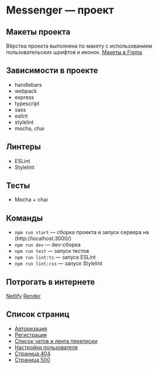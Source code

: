 # Messenger — проект

## Макеты проекта

Вёрстка проекта выполнена по макету с использованием пользовательских шрифтов и иконок.
[Макеты в Figma](https://www.figma.com/file/jF5fFFzgGOxQeB4CmKWTiE/Chat_external_link)


## Зависимости в проекте

- handlebars
- webpack
- express
- typescript
- sass
- eslint
- stylelint
- mocha, chai

## Линтеры

- ESLint
- Stylelint

## Тесты

- Mocha + chai

## Команды

- `npm run start` — сборка проекта и запуск сервера на (http://localhost:3000/)
- `npm run dev` — dev-сборка
- `npm run test` — запуск тестов
- `npm run lint:ts` — запуск ESLint
- `npm run lint:css` — запуск Stylelint

## Потрогать в интернете

[Netlify](https://messenger-aiilui93.netlify.app/)
[Render](https://messenger-test-yt6x.onrender.com/)

## Список страниц

* [Авторизация](https://messenger-aiilui93.netlify.app/)
* [Регистрация](https://messenger-aiilui93.netlify.app/sign-up)
* [Список чатов и лента переписки](https://messenger-aiilui93.netlify.app/messenger)
* [Настройки пользователя](https://messenger-aiilui93.netlify.app/settings)
* [Страница 404](https://messenger-aiilui93.netlify.app/404)
* [Страница 500](https://messenger-aiilui93.netlify.app/500)

